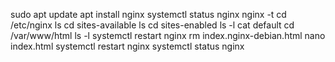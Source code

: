 sudo apt update
apt install nginx
systemctl status nginx
nginx -t
cd /etc/nginx
ls
cd sites-available
ls
cd sites-enabled
ls -l
cat default
cd /var/www/html
ls -l
systemctl restart nginx
rm index.nginx-debian.html
nano index.html
systemctl restart nginx
systemctl status nginx
